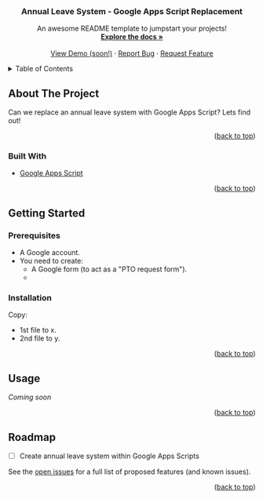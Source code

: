 <div id="top"></div>
<br />
<div align="center">

  <h3 align="center">Annual Leave System - Google Apps Script Replacement</h3>

  <p align="center">
    An awesome README template to jumpstart your projects!
    <br />
    <a href="https://github.com/jalexm8/Google-App-Scripts/annual-leave/"><strong>Explore the docs »</strong></a>
    <br />
    <br />
    <a href="https://github.com/jalexm8/Google-App-Scripts/annual-leave/">View Demo (soon!)</a>
    ·
    <a href="https://github.com/jalexm8/Google-App-Scripts/issues/">Report Bug</a>
    ·
    <a href="https://github.com/jalexm8/Google-App-Scripts/issues">Request Feature</a>
  </p>
</div>



<!-- TABLE OF CONTENTS -->
<details>
  <summary>Table of Contents</summary>
  <ol>
    <li>
      <a href="#about-the-project">About The Project</a>
      <ul>
        <li><a href="#built-with">Built With</a></li>
      </ul>
    </li>
    <li>
      <a href="#getting-started">Getting Started</a>
      <ul>
        <li><a href="#prerequisites">Prerequisites</a></li>
        <li><a href="#installation">Installation</a></li>
      </ul>
    </li>
    <li><a href="#usage">Usage</a></li>
    <li><a href="#roadmap">Roadmap</a></li>
  </ol>
</details>



<!-- ABOUT THE PROJECT -->
## About The Project

Can we replace an annual leave system with Google Apps Script? Lets find out!

<p align="right">(<a href="#top">back to top</a>)</p>

### Built With
* [Google Apps Script](https://developers.google.com/apps-script)

<p align="right">(<a href="#top">back to top</a>)</p>

<!-- GETTING STARTED -->
## Getting Started

### Prerequisites
* A Google account.
* You need to create:  
  * A Google form (to act as a "PTO request form").
  * 

### Installation

Copy:
* 1st file to x.
* 2nd file to y.

<p align="right">(<a href="#top">back to top</a>)</p>

<!-- USAGE EXAMPLES -->
## Usage

_Coming soon_

<p align="right">(<a href="#top">back to top</a>)</p>

<!-- ROADMAP -->
## Roadmap
- [ ] Create annual leave system within Google Apps Scripts

See the [open issues](https://github.com/jalexm8/Google-App-Scripts/issues) for a full list of proposed features (and known issues).

<p align="right">(<a href="#top">back to top</a>)</p>
